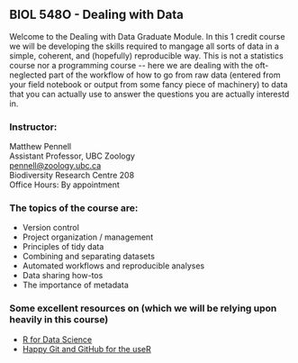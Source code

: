 ## BIOL 548O - Dealing with Data

Welcome to the Dealing with Data Graduate Module. In this 1 credit course we will be developing the skills required to mangage all sorts of data in a simple, coherent, and (hopefully) reproducible way. This is not a statistics course nor a programming course -- here we are dealing with the oft-neglected part of the workflow of how to go from raw data (entered from your field notebook or output from some fancy piece of machinery) to data that you can actually use to answer the questions you are actually interestd in.

### Instructor:
Matthew Pennell  
Assistant Professor, UBC Zoology  
pennell@zoology.ubc.ca  
Biodiversity Research Centre 208  
Office Hours: By appointment 

### The topics of the course are:
- Version control
- Project organization / management
- Principles of tidy data
- Combining and separating datasets
- Automated workflows and reproducible analyses
- Data sharing how-tos
- The importance of metadata

### Some excellent resources on (which we will be relying upon heavily in this course)
- [R for Data Science](https://r4ds.had.co.nz/)
- [Happy Git and GitHub for the useR](http://happygitwithr.com/index.html)



